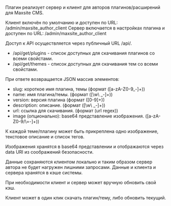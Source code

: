 Плагин реализует сервер и клиент для авторов плагинов/расширений для Maxsite CMS.

Клиент включён по умолчанию и доступен по URL: /admin/maxsite_author_client
Сервер включается в настройках плагина и доступен по URL: /admin/maxsite_author_client

Доступ к API осуществляется через публичный URL /api/.

 * /api/get/plugins - список доступных для скачивания плагинов со всеми свойстами.
 * /api/get/themes - список доступных для скачивания тем со всеми свойстами.

При ответе возвращается JSON массив элементов:

 * slug: короткое имя плагина, темы (формат ([a-zA-Z0-9_-]+))
 * name: имя плагина/темы. (формат ([\w\ _-]+))
 * version: версия плагина (формат ([0-9]+))
 * description: описание. (формат ([\w\ _-]+))
 * url: ссылка для скачивания. (формат (url regex))
 * image (опционально): base64 представление изображения. ([a-zA-Z0-9\/\\=-]+))

К каждой теме/плагину может быть прикреплена одно изображение, текстовое описание и список тегов.

Изображения хранятся в base64 представлении и отображаются через data URI из соображений безопасности.

Данные сохраняются клиентом локально и таким образом сервер автора не будет нагружен лишними запросами. Данные и клиента и сервера хранятся в кэше системы.

При необходимости клиент и сервер может вручную обновить свой кэш.

Клиент может в один клик скачать плагин/тему, либо обновить текущий.